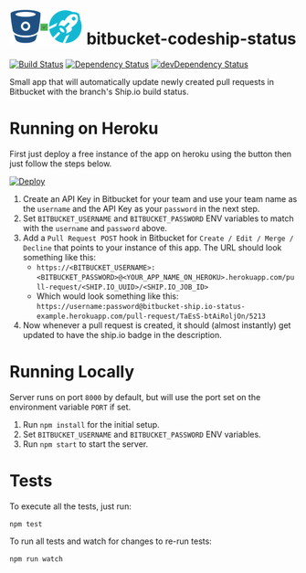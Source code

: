 ![App Logo](https://raw.githubusercontent.com/skylinezum/bitbucket-ship.io-status/master/media/logo-small.png) bitbucket-codeship-status
=========================
[![Build Status](https://travis-ci.org/skylinezum/bitbucket-ship.io-status.svg?branch=master)](https://travis-ci.org/skylinezum/bitbucket-ship.io-status)
[![Dependency Status](https://david-dm.org/skylinezum/bitbucket-ship.io-status.svg)](https://david-dm.org/skylinezumbitbucket-ship.io-status)
[![devDependency Status](https://david-dm.org/skylinezum/bitbucket-ship.io-status/dev-status.svg)](https://david-dm.org/skylinezum/bitbucket-ship.io-status#info=devDependencies)

Small app that will automatically update newly created pull requests in Bitbucket with the branch's Ship.io build status.

# Running on Heroku

First just deploy a free instance of the app on heroku using the button then just follow the steps below.

[![Deploy](https://www.herokucdn.com/deploy/button.png)](https://heroku.com/deploy)

1. Create an API Key in Bitbucket for your team and use your team name as the `username` and the API Key as your `password` in the next step.
1. Set `BITBUCKET_USERNAME` and `BITBUCKET_PASSWORD` ENV variables to match with the `username` and `password` above.
1. Add a `Pull Request POST` hook in Bitbucket for `Create / Edit / Merge / Decline` that points to your instance of this app. The URL should look something like this:
	- `https://<BITBUCKET_USERNAME>:<BITBUCKET_PASSWORD>@<YOUR_APP_NAME_ON_HEROKU>.herokuapp.com/pull-request/<SHIP.IO_UUID>/<SHIP.IO_JOB_ID>`
	- Which would look something like this: `https://username:password@bitbucket-ship.io-status-example.herokuapp.com/pull-request/TaEsS-btAiRoljOn/5213`
1. Now whenever a pull request is created, it should (almost instantly) get updated to have the ship.io badge in the description.

# Running Locally

Server runs on port `8000` by default, but will use the port set
on the environment variable `PORT` if set.

1. Run `npm install` for the initial setup.
1. Set `BITBUCKET_USERNAME` and `BITBUCKET_PASSWORD` ENV variables.
1. Run `npm start` to start the server.

# Tests

To execute all the tests, just run:

```
npm test
```

To run all tests and watch for changes to re-run tests:

```
npm run watch
```

